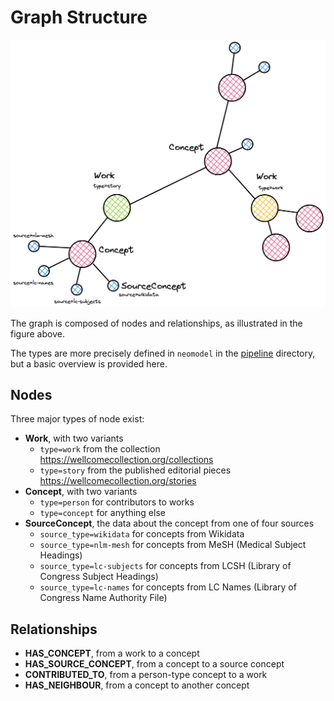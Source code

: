 # Graph Structure

![Graph structure](./structure.png)

The graph is composed of nodes and relationships, as illustrated in the figure above.

The types are more precisely defined in `neomodel` in the [pipeline](/pipeline/) directory, but a basic overview is provided here.

## Nodes

Three major types of node exist:

- **Work**, with two variants
  - `type=work` from the collection <https://wellcomecollection.org/collections>
  - `type=story` from the published editorial pieces <https://wellcomecollection.org/stories>
- **Concept**, with two variants
  - `type=person` for contributors to works
  - `type=concept` for anything else
- **SourceConcept**, the data about the concept from one of four sources
  - `source_type=wikidata` for concepts from Wikidata
  - `source_type=nlm-mesh` for concepts from MeSH (Medical Subject Headings)
  - `source_type=lc-subjects` for concepts from LCSH (Library of Congress Subject Headings)
  - `source_type=lc-names` for concepts from LC Names (Library of Congress Name Authority File)

## Relationships

- **HAS_CONCEPT**, from a work to a concept
- **HAS_SOURCE_CONCEPT**, from a concept to a source concept
- **CONTRIBUTED_TO**, from a person-type concept to a work
- **HAS_NEIGHBOUR**, from a concept to another concept

